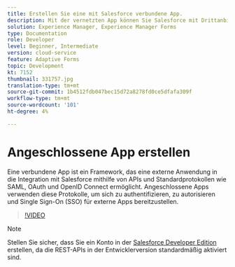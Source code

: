 ```yaml
---
title: Erstellen Sie eine mit Salesforce verbundene App.
description: Mit der vernetzten App können Sie Salesforce mit Drittanbieteranwendungen wie AEM Forms und Salesforce integrieren.
solution: Experience Manager, Experience Manager Forms
type: Documentation
role: Developer
level: Beginner, Intermediate
version: cloud-service
feature: Adaptive Forms
topic: Development
kt: 7152
thumbnail: 331757.jpg
translation-type: tm+mt
source-git-commit: 1b4512fdb047bec15d72a8278fd0ce5dfafa309f
workflow-type: tm+mt
source-wordcount: '101'
ht-degree: 4%

---
```



# Angeschlossene App erstellen

Eine verbundene App ist ein Framework, das eine externe Anwendung in die Integration mit Salesforce mithilfe von APIs und Standardprotokollen wie SAML, OAuth und OpenID Connect ermöglicht. Angeschlossene Apps verwenden diese Protokolle, um sich zu authentifizieren, zu autorisieren und Single Sign-On (SSO) für externe Apps bereitzustellen.

>[!VIDEO](https://video.tv.adobe.com/v/331757?quality=12&learn=on)

>[!NOTE]
>Stellen Sie sicher, dass Sie ein Konto in der [Salesforce Developer Edition](https://developer.salesforce.com/signup) erstellen, da die REST-APIs in der Entwicklerversion standardmäßig aktiviert sind.
